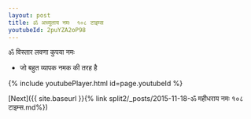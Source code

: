 ```yaml
---
layout: post
title: ॐ अच्युताय नमः  १०८ टाइम्स
youtubeId: 2puYZA2oP98
---
```

 
 
 ॐ विस्तार लवणा कुपया नमः  
 
 -  जो बहुत व्यापक नमक की तरह है 
 
  
 
  
 
 
 
 
 
 


{% include youtubePlayer.html id=page.youtubeId %}
 
[Next]({{ site.baseurl }}{% link  split2/_posts/2015-11-18-ॐ महीधराय नमः  १०८ टाइम्स.md%})
 
